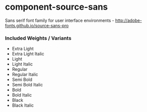 component-source-sans
=====================

Sans serif font family for user interface environments - http://adobe-fonts.github.io/source-sans-pro

### Included Weights / Variants

* Extra Light
* Extra Light Italic
* Light
* Light Italic
* Regular
* Regular Italic
* Semi Bold
* Semi Bold Italic
* Bold
* Bold Italic
* Black
* Black Italic

